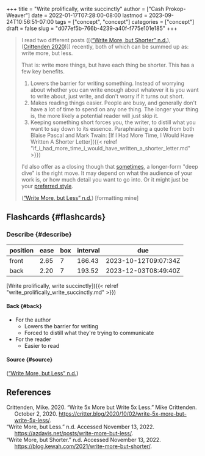 +++
title = "Write prolifically, write succinctly"
author = ["Cash Prokop-Weaver"]
date = 2022-01-17T07:28:00-08:00
lastmod = 2023-09-24T10:56:51-07:00
tags = ["concept", "concept"]
categories = ["concept"]
draft = false
slug = "d077ef5b-766b-4239-a40f-f775e101e185"
+++

> I read two different posts ([(<a href="#citeproc_bib_item_3">“Write More, but Shorter” n.d.</a>), (<a href="#citeproc_bib_item_1">Crittenden 2020</a>)]) recently, both of which can be summed up as: write more, but less.
>
> That is: write more things, but have each thing be shorter. This has a few key benefits.
>
> 1.  Lowers the barrier for writing something. Instead of worrying about whether you can write enough about whatever it is you want to write about, just write, and don't worry if it turns out short.
> 2.  Makes reading things easier. People are busy, and generally don't have a lot of time to spend on any one thing. The longer your thing is, the more likely a potential reader will just skip it.
> 3.  Keeping something short forces you, the writer, to distill what you want to say down to its essence. Paraphrasing a quote from both Blaise Pascal and Mark Twain: [If I Had More Time, I Would Have Written A Shorter Letter]({{< relref "if_i_had_more_time_i_would_have_written_a_shorter_letter.md" >}})
>
> I'd also offer as a closing though that [sometimes](https://azdavis.net/posts/moderation/), a longer-form "deep dive" is the right move. It may depend on what the audience of your work is, or how much detail you want to go into. Or it might just be your [preferred style](https://danluu.com/writing-non-advice/).
>
> (<a href="#citeproc_bib_item_2">“Write More, but Less” n.d.</a>) [formatting mine]


## Flashcards {#flashcards}


### Describe {#describe}

| position | ease | box | interval | due                  |
|----------|------|-----|----------|----------------------|
| front    | 2.65 | 7   | 166.43   | 2023-10-12T09:07:34Z |
| back     | 2.20 | 7   | 193.52   | 2023-12-03T08:49:40Z |

[Write prolifically, write succinctly]({{< relref "write_prolifically_write_succinctly.md" >}})


#### Back {#back}

-   For the author
    -   Lowers the barrier for writing
    -   Forced to distill what they're trying to communicate
-   For the reader
    -   Easier to read


#### Source {#source}

(<a href="#citeproc_bib_item_2">“Write More, but Less” n.d.</a>)

## References

<style>.csl-entry{text-indent: -1.5em; margin-left: 1.5em;}</style><div class="csl-bib-body">
  <div class="csl-entry"><a id="citeproc_bib_item_1"></a>Crittenden, Mike. 2020. “Write 5x More but Write 5x Less.” Mike Crittenden. October 2, 2020. <a href="https://critter.blog/2020/10/02/write-5x-more-but-write-5x-less/">https://critter.blog/2020/10/02/write-5x-more-but-write-5x-less/</a>.</div>
  <div class="csl-entry"><a id="citeproc_bib_item_2"></a>“Write More, but Less.” n.d. Accessed November 13, 2022. <a href="https://azdavis.net/posts/write-more-but-less/">https://azdavis.net/posts/write-more-but-less/</a>.</div>
  <div class="csl-entry"><a id="citeproc_bib_item_3"></a>“Write More, but Shorter.” n.d. Accessed November 13, 2022. <a href="https://blog.kewah.com/2021/write-more-but-shorter/">https://blog.kewah.com/2021/write-more-but-shorter/</a>.</div>
</div>
